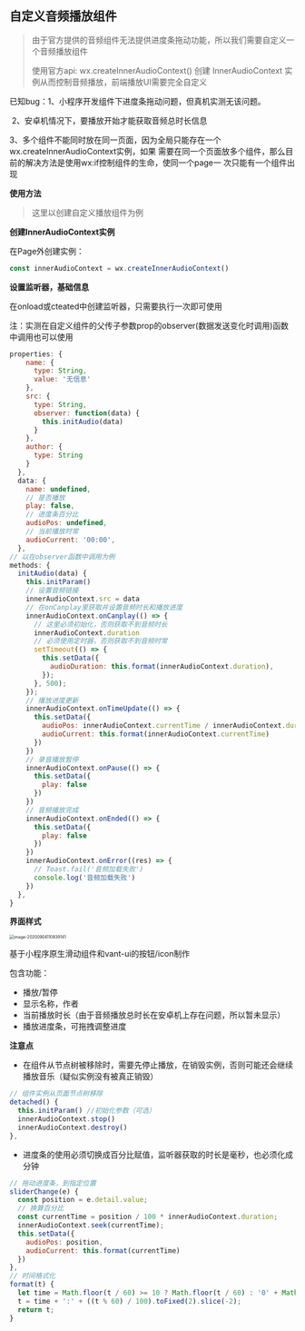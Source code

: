 ## 自定义音频播放组件

> 由于官方提供的音频组件无法提供进度条拖动功能，所以我们需要自定义一个音频播放组件
>
> 使用官方api: wx.createInnerAudioContext()  创建 InnerAudioContext 实例从而控制音频播放，前端播放UI需要完全自定义

已知bug：1、小程序开发组件下进度条拖动问题，但真机实测无该问题。

​				  2、安卓机情况下，要播放开始才能获取音频总时长信息

​				  3、多个组件不能同时放在同一页面，因为全局只能存在一个wx.createInnerAudioContext实例，如果						需要在同一个页面放多个组件，那么目前的解决方法是使用wx:if控制组件的生命，使同一个page一						次只能有一个组件出现

**使用方法**

> 这里以创建自定义播放组件为例

**创建InnerAudioContext实例**

在Page外创建实例：

```js
const innerAudioContext = wx.createInnerAudioContext()
```

**设置监听器，基础信息**

在onload或cteated中创建监听器，只需要执行一次即可使用

注：实测在自定义组件的父传子参数prop的observer(数据发送变化时调用)函数中调用也可以使用

```js
properties: {
    name: {
      type: String,
      value: '无信息'
    },
    src: {
      type: String,
      observer: function(data) {   
        this.initAudio(data)
      }
    },
    author: {
      type: String
    }
  },
  data: {
    name: undefined,
    // 是否播放
    play: false,
    // 进度条百分比
    audioPos: undefined,
    // 当前播放时常
    audioCurrent: '00:00',
  },
// 以在observer函数中调用为例
methods: {
  initAudio(data) {
    this.initParam()
    // 设置音频链接
    innerAudioContext.src = data
    // 在onCanplay里获取并设置音频时长和播放进度
    innerAudioContext.onCanplay(() => {
      // 这里必须初始化，否则获取不到音频时长
      innerAudioContext.duration
      // 必须使用定时器，否则获取不到音频时常
      setTimeout(() => {
        this.setData({
          audioDuration: this.format(innerAudioContext.duration),
        });
      }, 500);
    });
    // 播放进度更新
    innerAudioContext.onTimeUpdate(() => {
      this.setData({
        audioPos: innerAudioContext.currentTime / innerAudioContext.duration * 100,
        audioCurrent: this.format(innerAudioContext.currentTime)
      })
    })
    // 录音播放暂停
    innerAudioContext.onPause(() => {
      this.setData({
        play: false
      })
    })
    // 音频播放完成
    innerAudioContext.onEnded(() => {
      this.setData({
        play: false
      })
    })
    innerAudioContext.onError((res) => {
      // Toast.fail('音频加载失败')
      console.log('音频加载失败')
    })
  },
}
```

**界面样式**

<img src="https://blog-1302755396.cos.ap-shanghai.myqcloud.com/blog/20200904110854.png" alt="image-20200904110839141" style="zoom:50%;" />

基于小程序原生滑动组件和vant-ui的按钮/icon制作

包含功能：

- 播放/暂停
- 显示名称，作者
- 当前播放时长（由于音频播放总时长在安卓机上存在问题，所以暂未显示）
- 播放进度条，可拖拽调整进度

**注意点**

- 在组件从节点树被移除时，需要先停止播放，在销毁实例，否则可能还会继续播放音乐（疑似实例没有被真正销毁）

```js
// 组件实例从页面节点树移除
detached() {
  this.initParam() //初始化参数（可选）
  innerAudioContext.stop()
  innerAudioContext.destroy()
},
```

- 进度条的使用必须切换成百分比赋值，监听器获取的时长是毫秒，也必须化成分钟

```js
// 拖动进度条，到指定位置
sliderChange(e) {
  const position = e.detail.value;
  // 换算百分比
  const currentTime = position / 100 * innerAudioContext.duration;
  innerAudioContext.seek(currentTime);
  this.setData({
    audioPos: position,
    audioCurrent: this.format(currentTime)
  })
},
// 时间格式化 
format(t) {
  let time = Math.floor(t / 60) >= 10 ? Math.floor(t / 60) : '0' + Math.floor(t / 60);
  t = time + ':' + ((t % 60) / 100).toFixed(2).slice(-2);
  return t;
}
```

